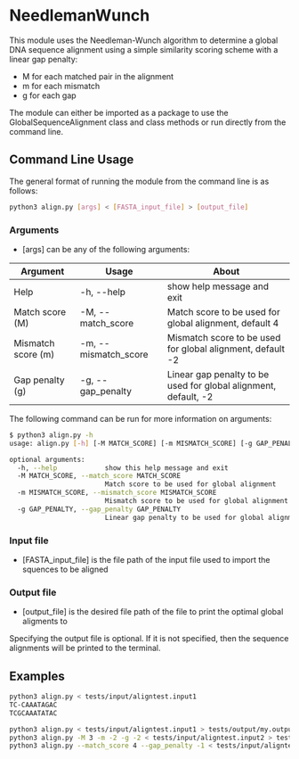 # NeedlemanWunch
This module uses the Needleman-Wunch algorithm to determine a global DNA 
sequence alignment using a simple similarity scoring 
scheme with a linear gap penalty: 
* M for each matched pair in the alignment
* m for each mismatch
* g for each gap

The module can either be imported as a package to use the
GlobalSequenceAlignment class and class methods or run directly from the command
line.

## Command Line Usage
The general format of running the module from the command line is as follows:

```sh
python3 align.py [args] < [FASTA_input_file] > [output_file]
```

### Arguments
* [args] can be any of the following arguments:

| Argument           | Usage                 | About                                                           |
| ------------------ | --------------------- | --------------------------------------------------------------- |
| Help               | -h, --help            | show help message and exit                                      |
| Match score (M)    | -M, --match_score     | Match score to be used for global alignment, default 4          |
| Mismatch score (m) | -m, --mismatch_score  | Mismatch score to be used for global alignment, default -2      |
| Gap penalty (g)    | -g, --gap_penalty     | Linear gap penalty to be used for global alignment, default, -2 |

The following command can be run for more information on arguments:
```sh
$ python3 align.py -h
usage: align.py [-h] [-M MATCH_SCORE] [-m MISMATCH_SCORE] [-g GAP_PENALTY]

optional arguments:
  -h, --help            show this help message and exit
  -M MATCH_SCORE, --match_score MATCH_SCORE
                        Match score to be used for global alignment
  -m MISMATCH_SCORE, --mismatch_score MISMATCH_SCORE
                        Mismatch score to be used for global alignment
  -g GAP_PENALTY, --gap_penalty GAP_PENALTY
                        Linear gap penalty to be used for global alignment
```

### Input file

* [FASTA_input_file] is the file path of the input file used to import the
squences to be aligned

### Output file

* [output_file] is the desired file path of the file to print the optimal global
aligments to

Specifying the output file is optional. If it is not specified, then the sequence
alignments will be printed to the terminal.

## Examples
```sh
python3 align.py < tests/input/aligntest.input1
TC-CAAATAGAC
TCGCAAATATAC

python3 align.py < tests/input/aligntest.input1 > tests/output/my.output1
python3 align.py -M 3 -m -2 -g -2 < tests/input/aligntest.input2 > tests/output/my.output2
python3 align.py --match_score 4 --gap_penalty -1 < tests/input/aligntest.input3 > tests/output/my.output3
```